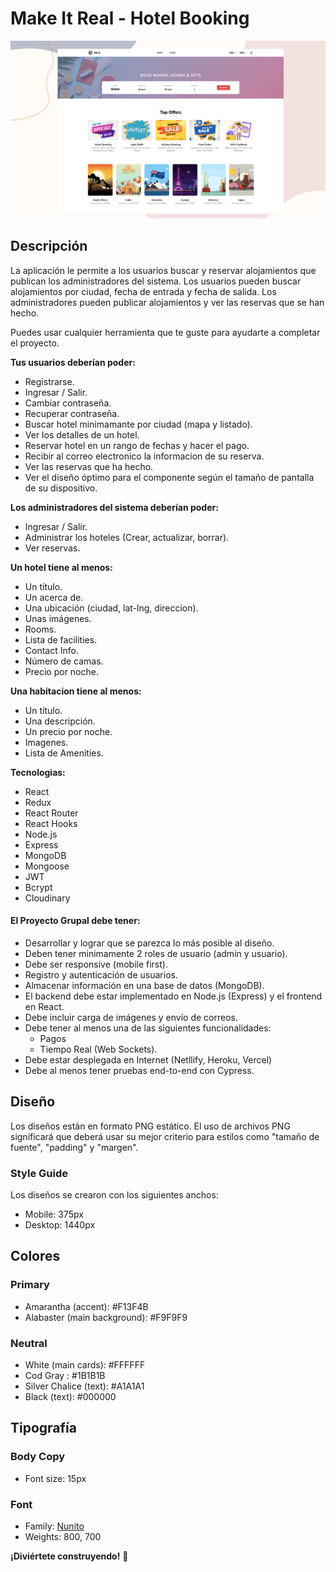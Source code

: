 # Make It Real - Hotel Booking

<img src="./design/desktop-preview.png" width="700">

## Descripción

La aplicación le permite a los usuarios buscar y reservar alojamientos que publican los administradores del sistema. Los usuarios pueden buscar alojamientos por ciudad, fecha de entrada y fecha de salida. Los administradores pueden publicar alojamientos y ver las reservas que se han hecho.

Puedes usar cualquier herramienta que te guste para ayudarte a completar el proyecto.

**Tus usuarios deberían poder:**

- Registrarse.
- Ingresar / Salir.
- Cambiar contraseña.
- Recuperar contraseña.
- Buscar hotel minimamante por ciudad (mapa y listado).
- Ver los detalles de un hotel.
- Reservar hotel en un rango de fechas y hacer el pago.
- Recibir al correo electronico la informacion de su reserva.
- Ver las reservas que ha hecho.
- Ver el diseño óptimo para el componente según el tamaño de pantalla de su dispositivo.

**Los administradores del sistema deberían poder:**

- Ingresar / Salir.
- Administrar los hoteles (Crear, actualizar, borrar).
- Ver reservas.

**Un hotel tiene al menos:**

- Un título.
- Un acerca de.
- Una ubicación (ciudad, lat-lng, direccion).
- Unas imágenes.
- Rooms.
- Lista de facilities.
- Contact Info.
- Número de camas.
- Precio por noche.

**Una habitacion tiene al menos:**

- Un título.
- Una descripción.
- Un precio por noche.
- Imagenes.
- Lista de Amenities.

**Tecnologias:**

- React
- Redux
- React Router
- React Hooks
- Node.js
- Express
- MongoDB
- Mongoose
- JWT
- Bcrypt
- Cloudinary


#### El Proyecto Grupal debe tener:

- Desarrollar y lograr que se parezca lo más posible al diseño.
- Deben tener minimamente 2 roles de usuario (admin y usuario).
- Debe ser responsive (mobile first).
- Registro y autenticación de usuarios.
- Almacenar información en una base de datos (MongoDB).
- El backend debe estar implementado en Node.js (Express) y el frontend en React.
- Debe incluir carga de imágenes y envío de correos.
- Debe tener al menos una de las siguientes funcionalidades:
    - Pagos
    - Tiempo Real (Web Sockets).
- Debe estar desplegada en Internet (Netllify, Heroku, Vercel)
- Debe al menos tener pruebas end-to-end con Cypress.

## Diseño

Los diseños están en formato PNG estático. El uso de archivos PNG significará que deberá usar su mejor criterio para estilos como "tamaño de fuente", "padding" y "margen".

### Style Guide

Los diseños se crearon con los siguientes anchos:

- Mobile: 375px
- Desktop: 1440px

## Colores

### Primary

- Amarantha (accent): #F13F4B
- Alabaster (main background): #F9F9F9

### Neutral

- White (main cards): #FFFFFF
- Cod Gray : #1B1B1B
- Silver Chalice (text): #A1A1A1
- Black (text): #000000

## Tipografía

### Body Copy

- Font size: 15px

### Font

- Family: [Nunito](https://fonts.google.com/specimen/Nunito)
- Weights: 800, 700

**¡Diviértete construyendo!** 🚀
